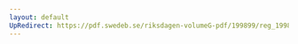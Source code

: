 ```yaml
---
layout: default
UpRedirect: https://pdf.swedeb.se/riksdagen-volumeG-pdf/199899/reg_199899/reg_199899_0309.pdf
---
```

